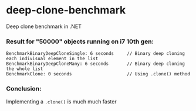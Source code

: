 # deep-clone-benchmark
Deep clone benchmark in .NET

### Result for "50000" objects running on i7 10th gen:

```
BenchmarkBinaryDeepCloneSingle: 6 seconds     // Binary deep cloning each indivisual element in the list
BenchmarkBinaryDeepCloneMany: 6 seconds       // Binary deep cloning the whole list
BenchmarkClone: 0 seconds                     // Using .clone() method
```

### Conclusion:
Implementing a `.clone()` is much much faster
